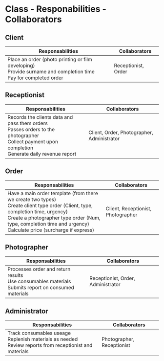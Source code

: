 # Class - Responabilities - Collaborators


## Client
| Responsabilities | Collaborators |
| -------- | ------- |
| Place an order (photo printing or film developing) <br> Provide surname and completion time <br> Pay for completed order  | Receptionist, Order | 

## Receptionist
| Responsabilities | Collaborators |
| -------- | ------- |
| Records the clients data and pass them orders <br> Passes orders to the photographer <br> Collect payment upon completion <br> Generate daily revenue report  | Client, Order, Photographer, Administrator|


## Order
| Responsabilities | Collaborators |
| -------- | ------- |
| Have a main order template (from there we create two types) <br> Create client type order (Client, type, completion time, urgency) <br> Create a photographer type order (Num, type, completion time and urgency) <br> Calculate price (surcharge if express) | Client, Receptionist, Photographer |



## Photographer
| Responsabilities | Collaborators |
| -------- | ------- |
| Processes order and return results <br> Use consumables materials <br> Submits report on consumed materials  | Receptionist, Order, Administrator     |



## Administrator
| Responsabilities | Collaborators |
| -------- | ------- |
| Track consumables useage <br> Replenish materials as needed <br> Review reports from receptionist and materials  | Photographer, Receptionist   |